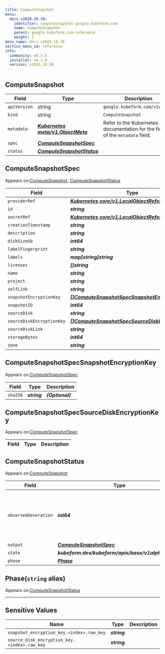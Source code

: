 ```yaml
---
title: ComputeSnapshot
menu:
  docs_v2020.10.30:
    identifier: computesnapshot-google.kubeform.com
    name: ComputeSnapshot
    parent: google.kubeform.com-reference
    weight: 1
menu_name: docs_v2020.10.30
section_menu_id: reference
info:
  community: v0.3.0
  installer: v0.3.0
  version: v2020.10.30
---
```


## ComputeSnapshot
| Field | Type | Description |
| ------ | ----- | ----------- |
| `apiVersion` | string | `google.kubeform.com/v1alpha1` |
|    `kind` | string | `ComputeSnapshot` |
| `metadata` | ***[Kubernetes meta/v1.ObjectMeta](https://v1-18.docs.kubernetes.io/docs/reference/generated/kubernetes-api/v1.18/#objectmeta-v1-meta)***|Refer to the Kubernetes API documentation for the fields of the `metadata` field.|
| `spec` | ***[ComputeSnapshotSpec](#computesnapshotspec)***||
| `status` | ***[ComputeSnapshotStatus](#computesnapshotstatus)***||
## ComputeSnapshotSpec

Appears on:[ComputeSnapshot](#computesnapshot), [ComputeSnapshotStatus](#computesnapshotstatus)

| Field | Type | Description |
| ------ | ----- | ----------- |
| `providerRef` | ***[Kubernetes core/v1.LocalObjectReference](https://v1-18.docs.kubernetes.io/docs/reference/generated/kubernetes-api/v1.18/#localobjectreference-v1-core)***||
| `id` | ***string***||
| `secretRef` | ***[Kubernetes core/v1.LocalObjectReference](https://v1-18.docs.kubernetes.io/docs/reference/generated/kubernetes-api/v1.18/#localobjectreference-v1-core)***||
| `creationTimestamp` | ***string***| ***(Optional)*** |
| `description` | ***string***| ***(Optional)*** |
| `diskSizeGb` | ***int64***| ***(Optional)*** |
| `labelFingerprint` | ***string***| ***(Optional)*** |
| `labels` | ***map[string]string***| ***(Optional)*** |
| `licenses` | ***[]string***| ***(Optional)*** |
| `name` | ***string***||
| `project` | ***string***| ***(Optional)*** |
| `selfLink` | ***string***| ***(Optional)*** |
| `snapshotEncryptionKey` | ***[[]ComputeSnapshotSpecSnapshotEncryptionKey](#computesnapshotspecsnapshotencryptionkey)***| ***(Optional)*** |
| `snapshotID` | ***int64***| ***(Optional)*** |
| `sourceDisk` | ***string***||
| `sourceDiskEncryptionKey` | ***[[]ComputeSnapshotSpecSourceDiskEncryptionKey](#computesnapshotspecsourcediskencryptionkey)***| ***(Optional)*** |
| `sourceDiskLink` | ***string***| ***(Optional)*** |
| `storageBytes` | ***int64***| ***(Optional)*** |
| `zone` | ***string***| ***(Optional)*** |
## ComputeSnapshotSpecSnapshotEncryptionKey

Appears on:[ComputeSnapshotSpec](#computesnapshotspec)

| Field | Type | Description |
| ------ | ----- | ----------- |
| `sha256` | ***string***| ***(Optional)*** |
## ComputeSnapshotSpecSourceDiskEncryptionKey

Appears on:[ComputeSnapshotSpec](#computesnapshotspec)

| Field | Type | Description |
| ------ | ----- | ----------- |
## ComputeSnapshotStatus

Appears on:[ComputeSnapshot](#computesnapshot)

| Field | Type | Description |
| ------ | ----- | ----------- |
| `observedGeneration` | ***int64***| ***(Optional)*** Resource generation, which is updated on mutation by the API Server.|
| `output` | ***[ComputeSnapshotSpec](#computesnapshotspec)***| ***(Optional)*** |
| `state` | ***kubeform.dev/kubeform/apis/base/v1alpha1.State***| ***(Optional)*** |
| `phase` | ***[Phase](#phase)***| ***(Optional)*** |
## Phase(`string` alias)

Appears on:[ComputeSnapshotStatus](#computesnapshotstatus)

---
## Sensitive Values
| Name | Type | Description |
|------|------|-------------|
| `snapshot_encryption_key.<index>.raw_key` | ***string*** ||
| `source_disk_encryption_key.<index>.raw_key` | ***string*** ||
